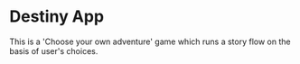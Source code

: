 # Destiny App

This is a 'Choose your own adventure' game which runs a story flow on the basis of user's choices.

